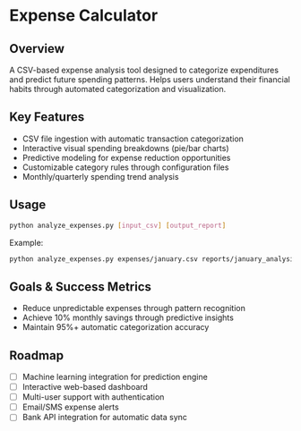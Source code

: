 # Expense Calculator

## Overview
A CSV-based expense analysis tool designed to categorize expenditures and predict future spending patterns. Helps users understand their financial habits through automated categorization and visualization.

## Key Features
- CSV file ingestion with automatic transaction categorization
- Interactive visual spending breakdowns (pie/bar charts)
- Predictive modeling for expense reduction opportunities
- Customizable category rules through configuration files
- Monthly/quarterly spending trend analysis

## Usage
```bash
python analyze_expenses.py [input_csv] [output_report]
```

Example:
```bash
python analyze_expenses.py expenses/january.csv reports/january_analysis.html
```

## Goals & Success Metrics
- Reduce unpredictable expenses through pattern recognition
- Achieve 10% monthly savings through predictive insights
- Maintain 95%+ automatic categorization accuracy

## Roadmap
- [ ] Machine learning integration for prediction engine
- [ ] Interactive web-based dashboard
- [ ] Multi-user support with authentication
- [ ] Email/SMS expense alerts
- [ ] Bank API integration for automatic data sync
